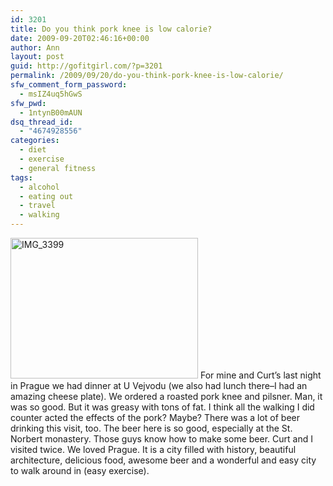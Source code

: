 ```yaml
---
id: 3201
title: Do you think pork knee is low calorie?
date: 2009-09-20T02:46:16+00:00
author: Ann
layout: post
guid: http://gofitgirl.com/?p=3201
permalink: /2009/09/20/do-you-think-pork-knee-is-low-calorie/
sfw_comment_form_password:
  - msIZ4uq5hGwS
sfw_pwd:
  - 1ntynB00mAUN
dsq_thread_id:
  - "4674928556"
categories:
  - diet
  - exercise
  - general fitness
tags:
  - alcohol
  - eating out
  - travel
  - walking
---
```

<img class="alignleft size-medium wp-image-3202" title="IMG_3399" src="http://gofitgirl.com/blog/wp-content/uploads/2009/09/IMG_3399-300x225.jpg" alt="IMG_3399" width="300" height="225" />  
For mine and Curt&#8217;s last night in Prague we had dinner at U Vejvodu (we also had lunch there&#8211;I had an amazing cheese plate). We ordered a roasted pork knee and pilsner.  
Man, it was so good. But it was greasy with tons of fat. I think all the walking I did counter acted the effects of the pork? Maybe?  
There was a lot of beer drinking this visit, too. The beer here is so good, especially at the St. Norbert monastery. Those guys know how to make some beer. Curt and I visited twice.  
We loved Prague. It is a city filled with history, beautiful architecture, delicious food, awesome beer and a wonderful and easy city to walk around in (easy exercise).